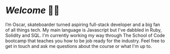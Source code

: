 # _Welcome_ 🖖🤓  
I’m Oscar, skateboarder turned aspiring full-stack developer and a big fan of all things tech. My main language is Javascript but I've dabbled in Ruby, Solidity and SQL. I'm currently working my way through The School of Code bootcamp that teaches you how to be job ready for the industry. Feel free to get in touch and ask me questions about the course or what I'm up to.
